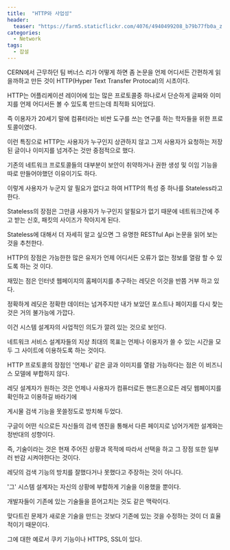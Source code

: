 ```yaml
---
title:  "HTTP와 사업성"
header:
  teaser: "https://farm5.staticflickr.com/4076/4940499208_b79b77fb0a_z.jpg"
categories: 
  - Network
tags:
  - 잡설
---
```


CERN에서 근무하던 팀 버너스 리가 어떻게 하면 좀 논문을 언제 어디서든 간편하게 읽을까하고 만든 것이 HTTP(Hyper Text Transfer Protocal)의 시초이다.

HTTP는 어플리케이션 레이어에 있는 많은 프로토콜중 하나로서 단순하게 글짜와 이미지를 언제 어디서든 볼 수 있도록 만드는데 최적화 되어있다.

즉 이용자가 20세기 말에 컴퓨터라는 비싼 도구를 쓰는 연구를 하는 학자들을 위한 프로토콜이였다.

이런 특징으로 HTTP는 사용자가 누구인지 상관하지 않고 그저 사용자가 요청하는 저장된 글이나 이미지를 넘겨주는 것만 중점적으로 했다.

기존의 네트워크 프로토콜들의 대부분이 보안이 취약하거나 권한 생성 및 이임 기능을 따로 만들어야했던 이유이기도 하다.

이렇게 사용자가 누군지 알 필요가 없다고 하여 HTTP의 특성 중 하나를 Stateless라고 한다.

Stateless의 장점은 그만큼 사용자가 누구인지 알필요가 없기 때문에 네트워크간에 주고 받는 신호, 패킷의 사이즈가 작아지게 된다.

Stateless에 대해서 더 자세히 알고 싶으면 그 유명한 RESTful Api 논문을 읽어 보는 것을 추천한다.


HTTP의 장점은 가능한한 많은 유저가 언제 어디서든 오류가 없는 정보를 열람 할 수 있도록 하는 것 이다.

재밌는 점은 인터넷 웹페이지의 홈페이지를 추구하는 레딧은 이것을 반쯤 거부 하고 있다.

정확하게 레딧은 정확한 데이터는 넘겨주지만 내가 보았던 포스트나 페이지를 다시 찾는 것은 거의 불가능에 가깝다.

이건 시스템 설계자의 사업적인 의도가 깔려 있는 것으로 보인다.

네트워크 서비스 설계자들의 지상 최대의 목표는 언제나 이용자가 쓸 수 있는 시간을 모두 그 사이트에 이용하도록 하는 것이다.

HTTP 프로토콜의 장점인 '언제나' 같은 글과 이미지를 열람 가능하다는 점은 이 비즈니스 모델에 부합하지 않다.

레딧 설계자가 원하는 것은 언제나 사용자가 컴퓨터로든 핸드폰으로든 레딧 웹페이지를 확인하고 이용하길 바라기에

게시물 검색 기능을 못쓸정도로 방치해 두었다.

구글이 어떤 식으로든 자신들의 검색 엔진을 통해서 다른 페이지로 넘어가게한 설계와는 정반대의 성향이다.


즉, 기술이라는 것은 현재 주어진 상황과 목적에 따라서 선택을 하고 그 장점 또한 일부러 반감 시켜야한다는 것이다.

레딧의 검색 기능의 방치를 잘했다거나 못했다고 주장하는 것이 아니다.

'그' 시스템 설계자는 자신의 상황에 부합하게 기술을 이용했을 뿐이다.

개발자들이 기존에 있는 기술들을 뜯어고치는 것도 같은 맥락이다.

맞다트린 문제가 새로운 기술을 만드는 것보다 기존에 있는 것을 수정하는 것이 더 효율적이기 때문이다.

그에 대한 예로서 쿠키 기능이나 HTTPS, SSL이 있다.




[^posts]: Footnote test.
